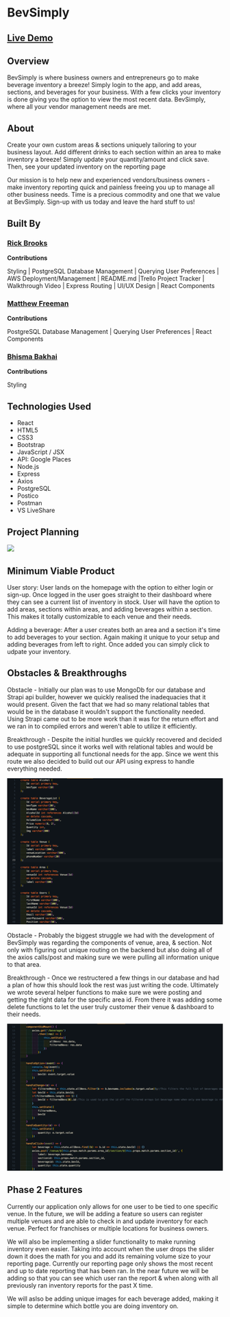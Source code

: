 # BevSimply


## <a href="#"> Live Demo <a>

## Overview
<p>BevSimply is where business owners and entrepreneurs go to make beverage inventory a breeze! Simply login to the app, and add areas, sections, and beverages for your business. With a few clicks your inventory is done giving you the option to view the most recent data. BevSimply, where all your vendor management needs are met. </p>

## About
<p>Create your own custom areas & sections uniquely tailoring to your business layout. Add different drinks to each section within an area to make inventory a breeze! Simply update your quantity/amount and click save. Then, see your updated inventory on the reporting page</p>

<p>Our mission is to help new and experienced vendors/business owners - make inventory reporting quick and painless freeing you up to manage all other business needs. Time is a precious commodity and one that we value at BevSimply. Sign-up with us today and leave the hard stuff to us!
</p>


## Built By
### <a href="https://github.com/rbrook22"> Rick Brooks </a>
<p><b>Contributions</b></p>
<p>Styling | PostgreSQL Database Management | Querying User Preferences | AWS Deployment/Management | README.md |Trello Project Tracker | Walkthrough Video | Express Routing | UI/UX Design | React Components

### <a href="https://github.com/matthewfreeman821"> Matthew Freeman </a>
<p><b>Contributions</b></p>
<p>PostgreSQL Database Management | Querying User Preferences | React Components</p>

### <a href="https://github.com/Bhisma13"> Bhisma Bakhai </a>
<p><b>Contributions</b></p>
<p>Styling</p>


## Technologies Used
* React
* HTML5
* CSS3
* Bootstrap
* JavaScript / JSX
* API: Google Places
* Node.js
* Express
* Axios
* PostgreSQL
* Postico
* Postman
* VS LiveShare




## Project Planning

<img src="imgs/trello.png">

## Minimum Viable Product
<p>User story: User lands on the homepage with the option to either login or sign-up. Once logged in the user goes straight to their dashboard where they can see a current list of inventory in stock. User will have the option to add areas, sections within areas, and adding beverages within a section. This makes it totally customizable to each venue and their needs.  </p>

<p>Adding a beverage: After a user creates both an area and a section it's time to add beverages to your section. Again making it unique to your setup and adding beverages from left to right. Once added you can simply click to udpate your inventory.</p>



## Obstacles & Breakthroughs
<p>Obstacle - Initially our plan was to use MongoDb for our database and Strapi api builder, however we quickly realised the inadequacies that it would present. Given the fact that we had so many relational tables that would be in the database it wouldn't support the functionality needed. Using Strapi came out to be more work than it was for the return effort and we ran in to compiled errors and weren't able to utilize it efficiently.</p>

<p>Breakthrough - Despite the initial hurdles we quickly recovered and decided to use postgreSQL since it works well with relational tables and would be adequate in supporting all functional needs for the app. Since we went this route we also decided to build out our API using express to handle everything needed.</p>

<img src="imgs/schema.png">

<p>Obstacle - Probably the biggest struggle we had with the development of BevSimply was regarding the components of venue, area, & section. Not only with figuring out unique routing on the backend but also doing all of the axios calls/post and making sure we were pulling all information unique to that area.</p>

<p>Breakthrough - Once we restructered a few things in our database and had a plan of how this should look the rest was just writing the code. Ultimately we wrote several helper functions to make sure we were posting and getting the right data for the specific area id. From there it was adding some delete functions to let the user truly customer their venue & dashboard to their needs.</p>

<img src="imgs/placement.png">

## Phase 2 Features
<p> Currently our application only allows for one user to be tied to one specific venue. In the future, we will be adding a feature so users can register multiple venues and are able to check in and update inventory for each venue. Perfect for franchises or multiple locations for business owners. </p>

<p>We will also be implementing a slider functionality to make running inventory even easier. Taking into account when the user drops the slider down it does the math for you and add its remaining volume size to your reporting page. Currently our reporting page only shows the most recent and up to date reporting that has been ran. In the near future we will be adding so that you can see which user ran the report & when along with all previously ran inventory reports for the past X time.</p>

<p>We will aslso be adding unique images for each beverage added, making it simple to determine which bottle you are doing inventory on.</p>



